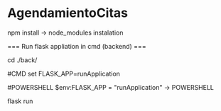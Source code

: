﻿# AgendamientoCitas
 
npm install -> node_modules instalation


=== Run flask appliation in cmd (backend) ===

cd ./back/

#CMD
set FLASK_APP=runApplication

#POWERSHELL
$env:FLASK_APP = "runApplication"	-> POWERSHELL	

flask run
